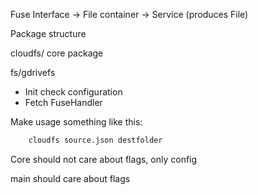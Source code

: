


Fuse Interface -> File container -> Service (produces File)


Package structure


cloudfs/ core package

fs/gdrivefs  
 * Init check configuration
 * Fetch FuseHandler


Make usage something like this:

```bash
	cloudfs source.json destfolder

```


Core should not care about flags, only config

main should care about flags



